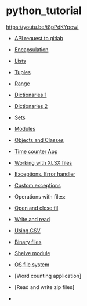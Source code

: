 # python_tutorial
https://youtu.be/t8pPdKYpowI

- [API request to gitlab](https://github.com/antonovmike/python_tutorial/blob/main/api_request_to_gitlab.py)

- [Encapsulation](https://github.com/antonovmike/python_tutorial/blob/main/encapsulation.py)

- [Lists](https://github.com/antonovmike/python_tutorial/blob/main/lists.py)

- [Tuples](https://github.com/antonovmike/python_tutorial/blob/main/tuples.py)

- [Range](https://github.com/antonovmike/python_tutorial/blob/main/range.py)

- [Dictionaries 1](https://github.com/antonovmike/python_tutorial/blob/main/dictionary.py)

- [Dictionaries 2](https://github.com/antonovmike/python_tutorial/blob/main/dictionary_converter.py)

- [Sets](https://github.com/antonovmike/python_tutorial/blob/main/sets.py)

- [Modules](https://github.com/antonovmike/python_tutorial/blob/main/modules.py)

- [Objects and Classes](https://github.com/antonovmike/python_tutorial/blob/main/obj_and_cls.py)

- [Time counter App](https://github.com/antonovmike/python_tutorial/blob/main/time-till-deadline.py)

- [Working with XLSX files](https://github.com/antonovmike/python_tutorial/blob/main/inventory/main.py)

- [Exceptions. Error handler](https://github.com/antonovmike/python_tutorial/blob/main/errors_handler.py)

- [Custom exceptions](https://github.com/antonovmike/python_tutorial/blob/main/errors_custom_exceptions.py)

- Operations with files:

- [Open and close fil](https://github.com/antonovmike/python_tutorial/blob/main/support_files/open_and_close.py)

- [Write and read](https://github.com/antonovmike/python_tutorial/blob/main/support_files/write_to_file.py)

- [Using CSV](https://github.com/antonovmike/python_tutorial/blob/main/support_files/using_csv.py)

- [Binary files](https://github.com/antonovmike/python_tutorial/blob/main/support_files/binary_files.py)

- [Shelve module](https://github.com/antonovmike/python_tutorial/blob/main/support_files/shelve_module.py)

- [OS file system](https://github.com/antonovmike/python_tutorial/blob/main/support_files/os_file_system.py)

- [Word counting application]

- [Read and write zip files]

- 
